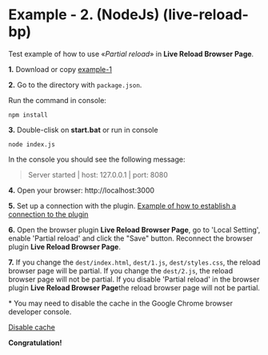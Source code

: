 # Example - 2. (NodeJs) (live-reload-bp)

Test example of how to use «*Partial reload*» in **Live Reload Browser Page**.

**1.** Download or copy [example-1](https://github.com/Yuriy-Svetlov/live-reload-bp/tree/main/documentation/examples/nodejs/2)

**2.** Go to the directory with `package.json`.

Run the command in console: 

```shell
npm install
```

**3.** Double-clisk on **start.bat** or run in console 

```shell
node index.js
```
In the console you should see the following message:

> Server started | host: 127.0.0.1 | port: 8080


**4.** 
Open your browser: http://localhost:3000


**5.** 
Set up a connection with the plugin. [Example of how to establish a connection to the plugin](https://github.com/Yuriy-Svetlov/live-reload-bp/tree/main/documentation/examples/%D1%81onnect_to_server) 


**6.** 
Open the browser plugin **Live Reload Browser Page**, go to 'Local Setting', enable 'Partial reload' and click the "Save" button. Reconnect the browser plugin **Live Reload Browser Page**.


**7.** 
If you change the `dest/index.html`, `dest/1.js`, `dest/styles.css`, the reload browser page will be partial. If you change the `dest/2.js`, the reload browser page will not be partial. If you disable 'Partial reload' in the browser plugin **Live Reload Browser Page**the reload browser page will not be partial. 

\* You may need to disable the cache in the Google Chrome browser developer console.

[Disable cache](https://github.com/Yuriy-Svetlov/live-reload-bp/tree/main/images/disable_cache.png) 


**Congratulation!**

